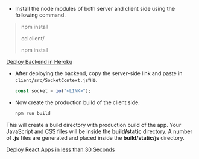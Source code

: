 - Install the node modules of both server and client side using the following command.

> npm install
> 
> cd client/
> 
> npm install



[Deploy Backend in Heroku](https://www.codecademy.com/article/deploying-a-back-end-with-heroku)



- After deploying the backend, copy the server-side link and paste in  `client/src/SocketContext.js`file.
  
  ```js
  const socket = io("<LINK>");
  ```

- Now create the production build of the client side.
  
  ```bash
  npm run build
  ```

This will create a build directory with production build of the app. Your JavaScript and CSS files will be inside the **build/static** directory. A number of **.js** files are generated and placed inside the **build/static/js** directory.

[Deploy React Apps in less than 30 Seconds](https://www.netlify.com/blog/2016/07/22/deploy-react-apps-in-less-than-30-seconds/)
